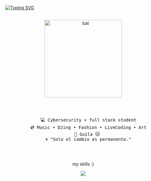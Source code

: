 [![Typing SVG](https://readme-typing-svg.demolab.com?font=Jacquard+12&size=35&pause=1000&color=E88CF7&width=435&lines=%E2%9D%A4%EF%B8%8E%E2%82%8A+%E2%8A%B9+hello+hello!+I'm+Karisha+;happy+to+see+you+here;have+a+nice+day++%E2%9D%A4%EF%B8%8E%E2%82%8A+%E2%8A%B9)](https://git.io/typing-svg)
<br><br>

<div align="center">
  
<img src="https://github.com/user-attachments/assets/3072ceac-e9bb-4561-a82e-feb05c89a1d4" alt="bat" width="250px" />

</div>  
<div align="center">

<br><br>
<pre>
    💻 Cybersecurity + full stack student
    💿 Music • DJing • Fashion • LiveCoding • Art
    🐾 Guila 🐱 
    🌀 "Solo el cambio es permanente."
</pre>
<br><br>


my skills :)
<p align="center">
  <a href="https://skillicons.dev">
    <img src="https://skillicons.dev/icons?i=git,aws,docker,figma,html5,java,js,react,kali,linux" />
  </a>
</p>
